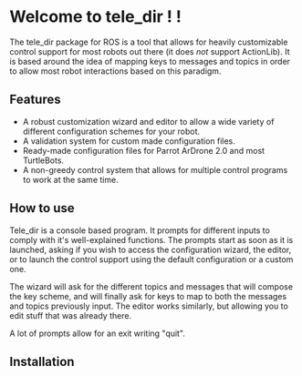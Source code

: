 #      Welcome to tele_dir ! !

The tele_dir package for ROS is a tool that allows for heavily customizable control support for most robots out there (it does _not_ support ActionLib). It is based around the idea of mapping keys to messages and topics in order to allow most robot interactions based on this paradigm. 

## Features

* A robust customization wizard and editor to allow a wide variety of different configuration schemes for your robot. 
* A validation system for custom made configuration files. 
* Ready-made configuration files for Parrot ArDrone 2.0 and most TurtleBots. 
* A non-greedy control system that allows for multiple control programs to work at the same time.


## How to use

Tele_dir is a console based program. It prompts for different inputs to comply with it's well-explained functions. The prompts start as soon as it is launched, asking if you wish to access the configuration wizard, the editor, or to launch the control support using the default configuration or a custom one.

The wizard will ask for the different topics and messages that will compose the key scheme, and will finally ask for keys to map to both the messages and topics previously input. The editor works similarly, but allowing you to edit stuff that was already there.

A lot of prompts allow for an exit writing "quit". 

## Installation


